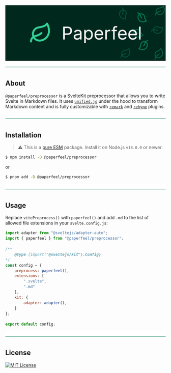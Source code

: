 <div align="center">
    <img src="https://raw.githubusercontent.com/paperfeel/.github/main/profile/paperfeel.png" alt="Paperfeel"/>
</div>

<div align="center">
    <img src="https://raw.githubusercontent.com/paperfeel/.github/main/profile/seperator.png" alt="Seperator"/>
</div>

## About
`@paperfeel/preprocessor` is a SvelteKit preprocessor that allows you to write Svelte in Markdown files. It uses [`unified.js`](https://unifiedjs.com) under the hood to transform Markdown content and is fully customizable with [`remark`](https://github.com/remarkjs/remark) and [`rehype`](https://github.com/rehypejs/rehype) plugins.

<div align="center">
    <img src="https://raw.githubusercontent.com/paperfeel/.github/main/profile/seperator.png" alt="Seperator"/>
</div>

## Installation
> :warning: This is a [pure ESM](https://gist.github.com/sindresorhus/a39789f98801d908bbc7ff3ecc99d99c) package. Install it on Node.js `v18.0.0` or newer.

```bash
$ npm install -D @paperfeel/preprocessor
```

or

```bash
$ pnpm add -D @paperfeel/preprocessor
```

<div align="center">
    <img src="https://raw.githubusercontent.com/paperfeel/.github/main/profile/seperator.png" alt="Seperator"/>
</div>

## Usage
Replace `vitePreprocess()` with `paperfeel()` and add `.md` to the list of allowed file extensions in your `svelte.config.js`:

```js
import adapter from "@sveltejs/adapter-auto";
import { paperfeel } from "@paperfeel/preprocessor";

/**
    @type {import("@sveltejs/kit").Config}
*/
const config = {
    preprocess: paperfeel(),
    extensions: [
        ".svelte",
        ".md"
    ],
    kit: {
        adapter: adapter(),
    }
};

export default config;
```

<div align="center">
    <img src="https://raw.githubusercontent.com/paperfeel/.github/main/profile/seperator.png" alt="Seperator"/>
</div>

## License
<a href="./LICENSE">
    <img src="https://img.shields.io/badge/License-MIT-green?style=flat-square" alt="MIT License"/>
</a>